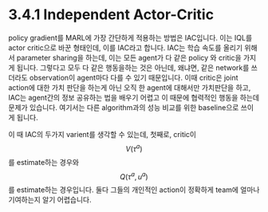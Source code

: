 # 3.4.1 Independent Actor-Critic

policy gradient를 MARL에 가장 간단하게 적용하는 방법은 IAC입니다. 이는 IQL를 actor critic으로 바꾼 형태인데, 이를 IAC라고 합니다. IAC는 학습 속도를 올리기 위해서 parameter sharing을 하는데, 이는 모든 agent가 다 같은 policy 와 critic을 가지게 됩니다. 그렇다고 모두 다 같은 행동을하는 것은 아닌데, 왜냐면, 같은 network를 쓰더라도 observation이 agent마다 다를 수 있기 때문입니다. 이때 critic은 joint action에 대한 가치 판단을 하는게 아닌 오직 한 agent에 대해서만 가치판단을 하고, IAC는 agent간의 정보 공유하는 법을 배우기 어렵고 이 때문에 협력적인 행동을 하는데 문제가 있습니다. 여기서는 다른 algorithm과의 성능 비교를 위한 baseline으로 쓰이게 됩니다.

이 때 IAC의 두가지 varient를 생각할 수 있는데, 첫째로, critic이 $$ V(\tau^a) $$를 estimate하는 경우와 $$Q(\tau^a,u^a) $$를 estimate하는 경우입니다. 둘다 그들의 개인적인 action이 정확하게 team에 얼마나 기여하는지 알기 어렵습니다.

